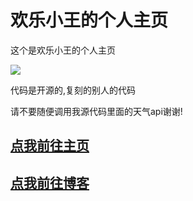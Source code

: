 # 欢乐小王的个人主页

这个是欢乐小王的个人主页

![](https://cdn1.tianli0.top/npm/happyking/other/homepage.webp)

代码是开源的,复刻的别人的代码

请不要随便调用我源代码里面的天气api谢谢!

## [点我前往主页](home.happyking.top)

## [点我前往博客](happyking.top)

